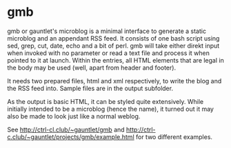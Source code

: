 # gmb
gmb or gauntlet's microblog is a minimal interface to generate a static microblog and an appendant RSS feed.
It consists of one bash script using sed, grep, cut, date, echo and a bit of perl.
gmb will take either direkt input when invoked with no parameter or read a text file and process it when pointed to it at launch. Within the entries, all HTML elements that are legal in the body may be used (well, apart from header and footer).

It needs two prepared files, html and xml respectively, to write the blog and the RSS feed into. Sample files are in the output subfolder.

As the output is basic HTML, it can be styled quite extensively. While initially intended to be a microblog (hence the name), it turned out it may also be made to look just like a normal weblog.

See http://ctrl-cl.club/~gauntlet/gmb and http://ctrl-c.club/~gauntlet/projects/gmb/example.html for two different examples.
